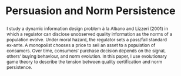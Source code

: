---
title: Persuasion and Norm Persistence
summary: 
date: 
tags:
- Information Design

# Optional external URL for project (replaces project detail page).
external_link: ""

abstract: I study a dynamic information design problem à la Albano and Lizzeri (2001) in which a regulator can disclose unobserved quality information as the norms of a population evolve. Under moral hazard, the regulator sets a pass/fail standard ex-ante. A monopolist chooses a price to sell an asset to a population of consumers. Over time, consumers’ purchase decision depends on the signal, others' buying behaviour, and norm evolution. In this paper, I use evolutionary game theory to describe the tension between quality certification and norm persistence.

image:
  caption: A Simple Framework with PyGame
  focal_point: Smart

links:
- icon: x-twitter
  icon_pack: fas
  name: Follow
  url: "https://x.com/francescachia11"
  url_code: ""
  url_pdf: ""
  url_slides: ""
  url_video: ""

# Slides (optional).
#   Associate this project with Markdown slides.
#   Simply enter your slide deck's filename without extension.
#   E.g. `slides = "example-slides"` references `content/slides/example-slides.md`.
#   Otherwise, set `slides = ""`.
# slides: example
---